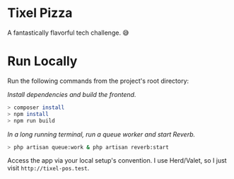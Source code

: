 # Tixel Pizza
A fantastically flavorful tech challenge. 😅

# Run Locally
Run the following commands from the project's root directory:

_Install dependencies and build the frontend._
```bash
> composer install
> npm install
> npm run build
```

_In a long running terminal, run a queue worker and start Reverb._
```bash
> php artisan queue:work & php artisan reverb:start
```

Access the app via your local setup's convention. I use Herd/Valet, so I just visit `http://tixel-pos.test`.
